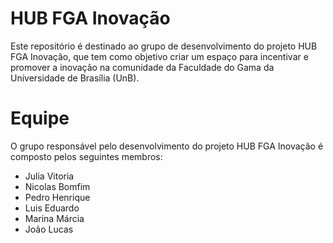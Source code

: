 
# HUB FGA Inovação

Este repositório é destinado ao grupo de desenvolvimento do projeto HUB FGA Inovação, que tem como objetivo criar um espaço para incentivar e promover a inovação na comunidade da Faculdade do Gama da Universidade de Brasília (UnB).

# Equipe

O grupo responsável pelo desenvolvimento do projeto HUB FGA Inovação é composto pelos seguintes membros:

- Julia Vitoria
- Nicolas Bomfim
- Pedro Henrique
- Luis Eduardo  
- Marina Márcia
- João Lucas 

